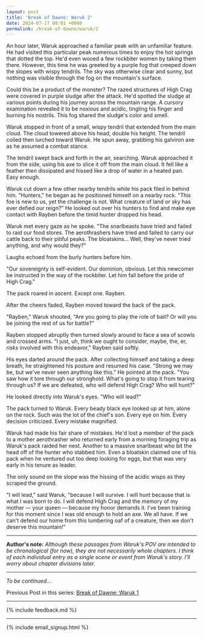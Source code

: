 ```yaml
---
layout: post
title: 'Break of Dawne: Waruk 2'
date: 2024-07-17 08:01 +0000
permalink: /break-of-dawne/waruk/2
---
```


An hour later, Waruk approached a familiar peak with an unfamiliar feature. He had visited this particular peak numerous times to enjoy the hot springs that dotted the top. He'd even wooed a few rockbiter women by taking them there. However, this time he was greeted by a purple fog that creeped down the slopes with wispy tendrils. The sky was otherwise clear and sunny, but nothing was visible through the fog on the mountain's surface.

Could this be a product of the monster? The razed structures of High Crag were covered in purple sludge after the attack. He'd spotted the sludge at various points during his journey across the mountain range. A cursory examination revealed it to be noxious and acidic, tingling his finger and burning his nostrils. This fog shared the sludge's color and smell.

Waruk stopped in front of a small, wispy tendril that extended from the main cloud. The cloud towered above his head, double his height. The tendril coiled then lurched toward Waruk. He spun away, grabbing his galviron axe as he assumed a combat stance.

The tendril swept back and forth in the air, searching. Waruk approached it from the side, using his axe to slice it off from the main cloud. It fell like a feather then dissipated and hissed like a drop of water in a heated pan. Easy enough.

Waruk cut down a few other nearby tendrils while his pack filed in behind him. "Hunters," he began as he positioned himself on a nearby rock. "This foe is new to us, yet the challenge is not. What creature of land or sky has ever defied our reign?" He looked out over his hunters to find and make eye contact with Rayben before the timid hunter dropped his head.

Waruk met every gaze as he spoke. "The snarlbeasts have tried and failed to raid our food stores. The aerothrashers have tried and failed to carry our cattle back to their pitiful peaks. The bloatskins... Well, they've never tried anything, and why would they?"

Laughs echoed from the burly hunters before him.

"Our sovereignty is self-evident. Our dominion, obvious. Let this newcomer be instructed in the way of the rockbiter. Let him fall before the pride of High Crag."

The pack roared in ascent. Except one. Rayben.

After the cheers faded, Rayben moved toward the back of the pack.

"Rayben," Waruk shouted, "Are you going to play the role of bait? Or will you be joining the rest of us for battle?"

Rayben stopped abruptly then turned slowly around to face a sea of scowls and crossed arms. "I just, uh, think we ought to consider, maybe, the, er, _risks_ involved with this endeavor," Rayben said softly.

His eyes darted around the pack. After collecting himself and taking a deep breath, he straightened his posture and resumed his case. "Strong we may be, but we've never seen anything like this." He pointed at the pack. "You saw how it tore through our stronghold. What's going to stop it from tearing through us? If we are defeated, who will defend High Crag? Who will hunt?"

He looked directly into Waruk's eyes. "Who will lead?"

The pack turned to Waruk. Every beady black eye looked up at him, alone on the rock. Such was the lot of the chief's son. Every eye on him. Every decision criticized. Every mistake magnified.

Waruk had made his fair share of mistakes. He'd lost a member of the pack to a mother aerothrasher who returned early from a morning foraging trip as Waruk's pack raided her nest. Another to a massive snarlbeast who bit the head off of the hunter who stabbed him. Even a bloatskin claimed one of his pack when he ventured out too deep looking for eggs, but that was very early in his tenure as leader.

The only sound on the slope was the hissing of the acidic wisps as they scraped the ground.

"I will lead," said Waruk, "because I will survive. I will hunt because that is what I was born to do. I will defend High Crag and the memory of my mother — your queen — because my honor demands it. I've been training for this moment since I was old enough to hold an axe. We all have. If we can't defend our home from this lumbering oaf of a creature, then we don't deserve this mountain!"

----

**Author's note:** _Although these passages from Waruk's POV are intended to be chronological (for now), they are not necessarily whole chapters. I think of each individual entry as a single scene or event from Waruk's story. I'll worry about chapter divisions later._

----

_To be continued..._

Previous Post in this series: [Break of Dawne: Waruk 1](/break-of-dawne/waruk/1)

---

{% include feedback.md %}

---

{% include email_signup.html %}
